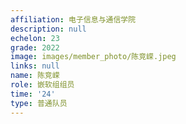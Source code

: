 ```yaml
---
affiliation: 电子信息与通信学院
description: null
echelon: 23
grade: 2022
image: images/member_photo/陈竞嵘.jpeg
links: null
name: 陈竞嵘
role: 嵌软组组员
time: '24'
type: 普通队员
---
```

